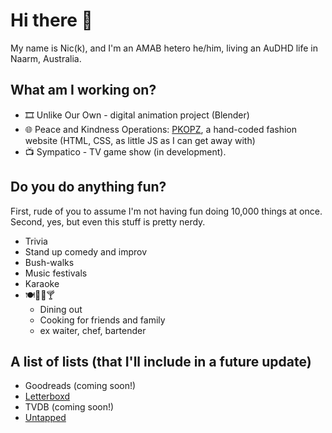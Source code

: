 # Hi there 👋
My name is Nic(k), and I'm an AMAB hetero he/him, living an AuDHD life in Naarm, Australia.
## What am I working on?
* 🎞️ Unlike Our Own - digital animation project (Blender)
* 🌐 Peace and Kindness Operations: [PKOPZ](https://pkopz.page), a hand-coded fashion website (HTML, CSS, as little JS as I can get away with)
* 📺 Sympatico - TV game show (in development).
## Do you do anything fun?
First, rude of you to assume I'm not having fun doing 10,000 things at once.
Second, yes, but even this stuff is pretty nerdy.
* Trivia
* Stand up comedy and improv
* Bush-walks
* Music festivals
* Karaoke
* 🍽️🍷🍺🍸
  * Dining out
  * Cooking for friends and family
  * ex waiter, chef, bartender
## A list of lists (that I'll include in a future update)
* Goodreads (coming soon!)
* [Letterboxd](https://boxd.it/E70sE$K2bMGXl7YSeK2EZ2)
* TVDB (coming soon!)
* [Untapped](https://untappd.com/user/you_Nique)
